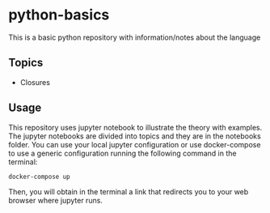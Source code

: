 # python-basics
This is a basic python repository with information/notes about the language

## Topics
- Closures

## Usage
This repository uses jupyter notebook to illustrate the theory  with examples.
The jupyter notebooks are divided into topics and they are in the notebooks folder.
You can use your local jupyter configuration or use docker-compose to use a generic configuration running the following command in the terminal:

```sh
docker-compose up
```

Then, you will obtain in the terminal a link that redirects you to your web browser where jupyter runs.



